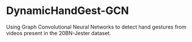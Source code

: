 # DynamicHandGest-GCN
Using Graph Convolutional Neural Networks to detect hand gestures from videos present in the 20BN-Jester dataset.
